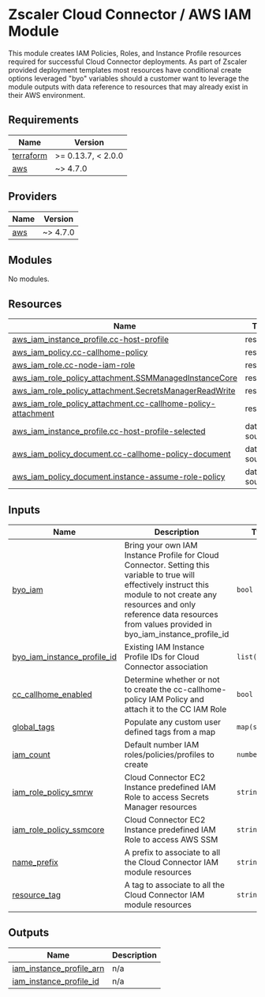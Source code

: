 # Zscaler Cloud Connector / AWS IAM Module

This module creates IAM Policies, Roles, and Instance Profile resources required for successful Cloud Connector deployments. As part of Zscaler provided deployment templates most resources have conditional create options leveraged "byo" variables should a customer want to leverage the module outputs with data reference to resources that may already exist in their AWS environment.

<!-- BEGINNING OF PRE-COMMIT-TERRAFORM DOCS HOOK -->
## Requirements

| Name | Version |
|------|---------|
| <a name="requirement_terraform"></a> [terraform](#requirement\_terraform) | >= 0.13.7, < 2.0.0 |
| <a name="requirement_aws"></a> [aws](#requirement\_aws) | ~> 4.7.0 |

## Providers

| Name | Version |
|------|---------|
| <a name="provider_aws"></a> [aws](#provider\_aws) | ~> 4.7.0 |

## Modules

No modules.

## Resources

| Name | Type |
|------|------|
| [aws_iam_instance_profile.cc-host-profile](https://registry.terraform.io/providers/hashicorp/aws/latest/docs/resources/iam_instance_profile) | resource |
| [aws_iam_policy.cc-callhome-policy](https://registry.terraform.io/providers/hashicorp/aws/latest/docs/resources/iam_policy) | resource |
| [aws_iam_role.cc-node-iam-role](https://registry.terraform.io/providers/hashicorp/aws/latest/docs/resources/iam_role) | resource |
| [aws_iam_role_policy_attachment.SSMManagedInstanceCore](https://registry.terraform.io/providers/hashicorp/aws/latest/docs/resources/iam_role_policy_attachment) | resource |
| [aws_iam_role_policy_attachment.SecretsManagerReadWrite](https://registry.terraform.io/providers/hashicorp/aws/latest/docs/resources/iam_role_policy_attachment) | resource |
| [aws_iam_role_policy_attachment.cc-callhome-policy-attachment](https://registry.terraform.io/providers/hashicorp/aws/latest/docs/resources/iam_role_policy_attachment) | resource |
| [aws_iam_instance_profile.cc-host-profile-selected](https://registry.terraform.io/providers/hashicorp/aws/latest/docs/data-sources/iam_instance_profile) | data source |
| [aws_iam_policy_document.cc-callhome-policy-document](https://registry.terraform.io/providers/hashicorp/aws/latest/docs/data-sources/iam_policy_document) | data source |
| [aws_iam_policy_document.instance-assume-role-policy](https://registry.terraform.io/providers/hashicorp/aws/latest/docs/data-sources/iam_policy_document) | data source |

## Inputs

| Name | Description | Type | Default | Required |
|------|-------------|------|---------|:--------:|
| <a name="input_byo_iam"></a> [byo\_iam](#input\_byo\_iam) | Bring your own IAM Instance Profile for Cloud Connector. Setting this variable to true will effectively instruct this module to not create any resources and only reference data resources from values provided in byo\_iam\_instance\_profile\_id | `bool` | `false` | no |
| <a name="input_byo_iam_instance_profile_id"></a> [byo\_iam\_instance\_profile\_id](#input\_byo\_iam\_instance\_profile\_id) | Existing IAM Instance Profile IDs for Cloud Connector association | `list(string)` | `null` | no |
| <a name="input_cc_callhome_enabled"></a> [cc\_callhome\_enabled](#input\_cc\_callhome\_enabled) | Determine whether or not to create the cc-callhome-policy IAM Policy and attach it to the CC IAM Role | `bool` | `"true"` | no |
| <a name="input_global_tags"></a> [global\_tags](#input\_global\_tags) | Populate any custom user defined tags from a map | `map(string)` | `{}` | no |
| <a name="input_iam_count"></a> [iam\_count](#input\_iam\_count) | Default number IAM roles/policies/profiles to create | `number` | `1` | no |
| <a name="input_iam_role_policy_smrw"></a> [iam\_role\_policy\_smrw](#input\_iam\_role\_policy\_smrw) | Cloud Connector EC2 Instance predefined IAM Role to access Secrets Manager resources | `string` | `"SecretsManagerReadWrite"` | no |
| <a name="input_iam_role_policy_ssmcore"></a> [iam\_role\_policy\_ssmcore](#input\_iam\_role\_policy\_ssmcore) | Cloud Connector EC2 Instance predefined IAM Role to access AWS SSM | `string` | `"AmazonSSMManagedInstanceCore"` | no |
| <a name="input_name_prefix"></a> [name\_prefix](#input\_name\_prefix) | A prefix to associate to all the Cloud Connector IAM module resources | `string` | `null` | no |
| <a name="input_resource_tag"></a> [resource\_tag](#input\_resource\_tag) | A tag to associate to all the Cloud Connector IAM module resources | `string` | `null` | no |

## Outputs

| Name | Description |
|------|-------------|
| <a name="output_iam_instance_profile_arn"></a> [iam\_instance\_profile\_arn](#output\_iam\_instance\_profile\_arn) | n/a |
| <a name="output_iam_instance_profile_id"></a> [iam\_instance\_profile\_id](#output\_iam\_instance\_profile\_id) | n/a |
<!-- END OF PRE-COMMIT-TERRAFORM DOCS HOOK -->